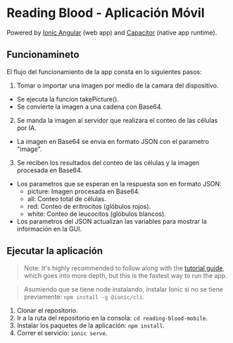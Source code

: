 # Reading Blood - Aplicación Móvil

Powered by [Ionic Angular](https://ionicframework.com/docs/angular/overview) (web app) and [Capacitor](https://capacitor.ionicframework.com) (native app runtime).

## Funcionamineto

El flujo del funcionamiento de la app consta en lo siguientes pasos:

1. Tomar o importar una imagen por medio de la camara del dispositivo.
  - Se ejecuta la funcion takePicture().
  - Se convierte la imagen a una cadena con Base64.
2. Se manda la imagen al servidor que realizara el conteo de las células por IA.
  - La imagen en Base64 se envia en formato JSON con el parametro "image".
3. Se reciben los resultados del conteo de las células y la imagen procesada en Base64.
  - Los parametros que se esperan en la respuesta son en formato JSON:
    + picture: Imagen procesada en Base64.
    + all: Conteo total de células.
    + red: Conteo de eritrocitos (glóbulos rojos).
    + white: Conteo de leucocitos (glóbulos blancos).
  - Los parametros del JSON actualizan las variables para mostrar la información en la GUI.

## Ejecutar la aplicación

> Note: It's highly recommended to follow along with the [tutorial guide](https://ionicframework.com/docs/angular/your-first-app), which goes into more depth, but this is the fastest way to run the app. 

> Asumiendo que se tiene node instalando, instalar Ionic si no se tiene previamente: `npm install -g @ionic/cli`.

1. Clonar el repositorio.
2. Ir a la ruta del repositorio en la consola: `cd reading-blood-mobile`.
3. Instalar los paquetes de la aplicación: `npm install`.
4. Correr el servicio: `ionic serve`.
